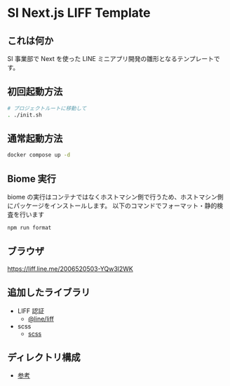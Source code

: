 # SI Next.js LIFF Template

## これは何か

SI 事業部で Next を使った LINE ミニアプリ開発の雛形となるテンプレートです。

## 初回起動方法

```bash
# プロジェクトルートに移動して
. ./init.sh
```

## 通常起動方法

```bash
docker compose up -d
```

## Biome 実行

biome の実行はコンテナではなくホストマシン側で行うため、ホストマシン側にパッケージをインストールします。
以下のコマンドでフォーマット・静的検査を行います

```bash
npm run format
```

## ブラウザ

https://liff.line.me/2006520503-YQw3l2WK

## 追加したライブラリ

- LIFF 認証
  - [@line/liff](https://www.npmjs.com/package/@line/liff)
- scss
  - [scss](https://www.npmjs.com/package/sass)

## ディレクトリ構成

- [参考](https://www.notion.so/bulletgroup/Next-af4ff735fc8c48f28817307ed976664b?pvs=4#6480213f22da47ed930000e801b2ab35)
